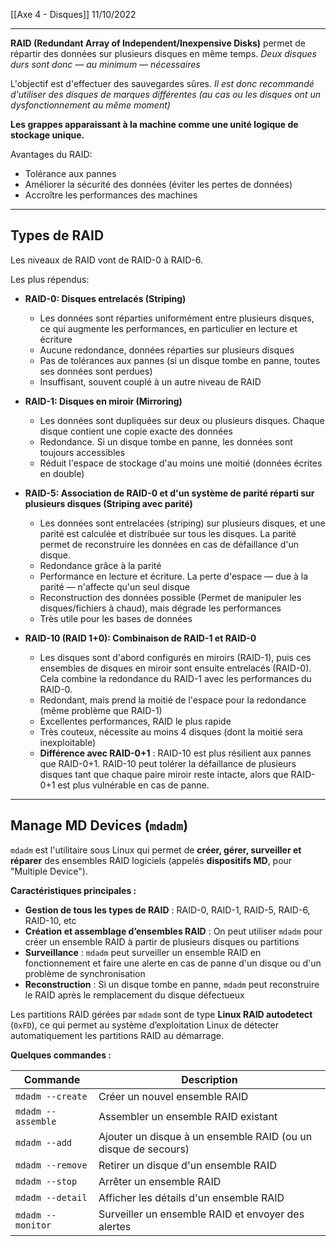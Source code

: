 [[Axe 4 - Disques]]
11/10/2022
****

**RAID (Redundant Array of Independent/Inexpensive Disks)** permet de répartir des données sur plusieurs disques en même temps.
	*Deux disques durs sont donc — au minimum — nécessaires*

L'objectif est d'effectuer des sauvegardes sûres. 
	*Il est donc recommandé d'utiliser des disques de marques différentes (au cas ou les disques ont un dysfonctionnement au même moment)*


**Les grappes apparaissant à la machine comme une unité logique de stockage unique.**

Avantages du RAID: 
- Tolérance aux pannes 
- Améliorer la sécurité des données (éviter les pertes de données) 
- Accroître les performances des machines


****
## Types de RAID

Les niveaux de RAID vont de RAID-0 à RAID-6. 

Les plus répendus: 
- **RAID-0: Disques entrelacés (Striping)**
	- Les données sont réparties uniformément entre plusieurs disques, ce qui augmente les performances, en particulier en lecture et écriture
    - Aucune redondance, données réparties sur plusieurs disques 
    - Pas de tolérances aux pannes (si un disque tombe en panne, toutes ses données sont perdues)
    - Insuffisant, souvent couplé à un autre niveau de RAID 
    
- **RAID-1: Disques en miroir (Mirroring)** 
    - Les données sont dupliquées sur deux ou plusieurs disques. Chaque disque contient une copie exacte des données
    - Redondance. Si un disque tombe en panne, les données sont toujours accessibles
    - Réduit l'espace de stockage d'au moins une moitié (données écrites en double)
    
- **RAID-5: Association de RAID-0 et d'un système de parité réparti sur plusieurs disques (Striping avec parité)**
    - Les données sont entrelacées (striping) sur plusieurs disques, et une parité est calculée et distribuée sur tous les disques. La parité permet de reconstruire les données en cas de défaillance d'un disque.
    - Redondance grâce à la parité
    - Performance en lecture et écriture. La perte d'espace — due à la parité — n'affecte qu'un seul disque
    - Reconstruction des données possible (Permet de manipuler les disques/fichiers à chaud), mais dégrade les performances 
    - Très utile pour les bases de données 
    
- **RAID-10 (RAID 1+0): Combinaison de RAID-1 et RAID-0**
    - Les disques sont d'abord configurés en miroirs (RAID-1), puis ces ensembles de disques en miroir sont ensuite entrelacés (RAID-0). Cela combine la redondance du RAID-1 avec les performances du RAID-0. 
    - Redondant, mais prend la moitié de l'espace pour la redondance (même problème que RAID-1)
    - Excellentes performances, RAID le plus rapide 
    - Très couteux, nécessite au moins 4 disques (dont la moitié sera inexploitable)
    - **Différence avec RAID-0+1** : RAID-10 est plus résilient aux pannes que RAID-0+1. RAID-10 peut tolérer la défaillance de plusieurs disques tant que chaque paire miroir reste intacte, alors que RAID-0+1 est plus vulnérable en cas de panne.


****
## Manage MD Devices (`mdadm`)

`mdadm` est l'utilitaire sous Linux qui permet de **créer, gérer, surveiller et réparer** des ensembles RAID logiciels (appelés **dispositifs MD**, pour "Multiple Device").

**Caractéristiques principales :**
- **Gestion de tous les types de RAID** : RAID-0, RAID-1, RAID-5, RAID-6, RAID-10, etc
- **Création et assemblage d’ensembles RAID** : On peut utiliser `mdadm` pour créer un ensemble RAID à partir de plusieurs disques ou partitions
- **Surveillance** : `mdadm` peut surveiller un ensemble RAID en fonctionnement et faire une alerte en cas de panne d'un disque ou d'un problème de synchronisation
- **Reconstruction** : Si un disque tombe en panne, `mdadm` peut reconstruire le RAID après le remplacement du disque défectueux


Les partitions RAID gérées par `mdadm` sont de type **Linux RAID autodetect** (`0xFD`), ce qui permet au système d’exploitation Linux de détecter automatiquement les partitions RAID au démarrage.


**Quelques commandes :**

| **Commande**       | **Description**                                                |
| ------------------ | -------------------------------------------------------------- |
| `mdadm --create`   | Créer un nouvel ensemble RAID                                  |
| `mdadm --assemble` | Assembler un ensemble RAID existant                            |
| `mdadm --add`      | Ajouter un disque à un ensemble RAID (ou un disque de secours) |
| `mdadm --remove`   | Retirer un disque d'un ensemble RAID                           |
| `mdadm --stop`     | Arrêter un ensemble RAID                                       |
| `mdadm --detail`   | Afficher les détails d'un ensemble RAID                        |
| `mdadm --monitor`  | Surveiller un ensemble RAID et envoyer des alertes             |

